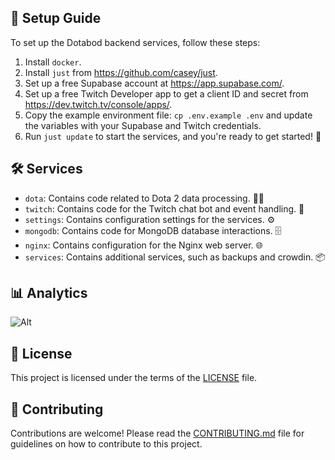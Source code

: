 ## 🚀 Setup Guide

To set up the Dotabod backend services, follow these steps:

1. Install `docker`.
2. Install `just` from https://github.com/casey/just.
3. Set up a free Supabase account at https://app.supabase.com/.
4. Set up a free Twitch Developer app to get a client ID and secret from https://dev.twitch.tv/console/apps/.
5. Copy the example environment file: `cp .env.example .env` and update the variables with your Supabase and Twitch credentials.
6. Run `just update` to start the services, and you're ready to get started! 🚀

## 🛠️ Services

- `dota`: Contains code related to Dota 2 data processing. 🧙‍♂️
- `twitch`: Contains code for the Twitch chat bot and event handling. 💬
- `settings`: Contains configuration settings for the services. ⚙️
- `mongodb`: Contains code for MongoDB database interactions. 🗄️
- `nginx`: Contains configuration for the Nginx web server. 🌐
- `services`: Contains additional services, such as backups and crowdin. 📦

## 📊 Analytics

![Alt](https://repobeats.axiom.co/api/embed/943063b4aa73d534ab5d3c1a2f2406c1bf73ba1a.svg "Repobeats analytics image")

## 📄 License

This project is licensed under the terms of the [LICENSE](LICENSE) file.

## 🤝 Contributing

Contributions are welcome! Please read the [CONTRIBUTING.md](CONTRIBUTING.md) file for guidelines on how to contribute to this project.
